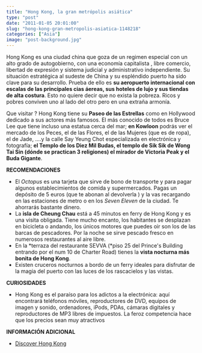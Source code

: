 ```yaml
---
title: "Hong Kong, la gran metrópolis asiática"
type: "post"
date: "2011-01-05 20:01:00"
slug: "hong-kong-gran-metropolis-asiatica-1148218"
categories: ["Asia"]
image: "post-background.jpg"
---
```


[](/wp-content/uploads/2011/01/1148218-326668.jpg)

Hong Kong es una ciudad china que goza de un regimen especial con un alto grado de autogobierno, con una economía capitalista , libre comercio, libertad de expresión y sistema judicial y administrativo independiente. Su situación estratégica al sudeste de China y su espléndido puerto ha sido clave para su desarrollo. Prueba de ello es **su aeropuerto internacional con escalas de las principales cias áereas, sus hoteles de lujo y sus tiendas de alta costura**. Esto no quiere decir que no exista la pobreza. Ricos y pobres conviven uno al lado del otro pero en una extraña armonía.

[](/wp-content/uploads/2011/01/1148218-326670.jpg)Que visitar ? Hong Kong tiene su **Paseo de las Estrellas** como en Hollywood dedicado a sus actores más famosos. El más conocido de todos es Bruce Lee que tiene incluso una estatua cerca del mar; **en Kowloon** podrás ver el mercado de los Peces, el de las Flores, el de las Mujeres (que es de ropa), el de Jade, ....y la calle Say Yeung Chot especializada en electrónica y fotografía; **el Templo de los Diez Mil Budas, el templo de Sik Sik de Wong Tai Sin (dónde se practican 3 religiones) el mirador de Victoria Peak y el Buda Gigante**.

**RECOMENDACIONES**

- El *Octopus* es una tarjeta que sirve de bono de transporte y para pagar algunos establecimientos de comida y supermercados. Pagas un depósito de 5 euros (que te abonan al devolverla ) y la vas recargando en las estaciones de metro o en los *Seven Eleven* de la ciudad. Te ahorrarás bastante dinero.
- La **isla de Cheung Chau** está a 45 minutos en ferry de Hong Kong y es una visita obligada. Tiene mucho encanto, los habitantes se desplazan en bicicleta o andando, los únicos motores que puedes oir son los de las barcas de pescadores. Por la noche se sirve pescado fresco en numerosos restaurantes al aire libre.
- [](/wp-content/uploads/2011/01/1148218-326669.jpg)En la *terraza del restaurante SEVVA (*piso 25 del Prince's Building entrando por el num 10 de Charter Road) tienes la **vista nocturna más bonita de Hong Kong**.
- Existen cruceros nocturnos a bordo de un ferry ideales para disfrutar de la magia del puerto con las luces de los rascacielos y las vistas.

**CURIOSIDADES**

- Hong Kong es el paraíso para los adictos a la electrónica: aquí encontrará teléfonos móviles, reproductores de DVD, equipos de imagen y sonido, ordenadores, iPods, PDAs, cámaras digitales y reproductores de MP3 libres de impuestos. La feroz competencia hace que los precios sean muy atractivos

**INFORMACIÓN ADICIONAL**

- [Discover Hong Kong](http://www.discoverhongkong.com/spanish/)